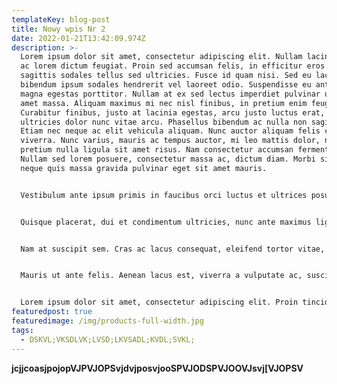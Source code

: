 ```yaml
---
templateKey: blog-post
title: Nowy wpis Nr 2
date: 2022-01-21T13:42:09.974Z
description: >-
  Lorem ipsum dolor sit amet, consectetur adipiscing elit. Nullam lacinia orci
  ac lorem dictum feugiat. Proin sed accumsan felis, in efficitur eros. Mauris
  sagittis sodales tellus sed ultricies. Fusce id quam nisi. Sed eu lacus
  bibendum ipsum sodales hendrerit vel laoreet odio. Suspendisse eu ante eu
  magna egestas porttitor. Nullam at ex sed lectus imperdiet pulvinar ut sit
  amet massa. Aliquam maximus mi nec nisl finibus, in pretium enim feugiat.
  Curabitur finibus, justo at lacinia egestas, arcu justo luctus erat, in
  ultricies dolor nunc vitae arcu. Phasellus bibendum ac nulla non sagittis.
  Etiam nec neque ac elit vehicula aliquam. Nunc auctor aliquam felis cursus
  viverra. Nunc varius, mauris ac tempus auctor, mi leo mattis dolor, nec
  pretium nulla ligula sit amet risus. Nam consectetur accumsan fermentum.
  Nullam sed lorem posuere, consectetur massa ac, dictum diam. Morbi sit amet
  neque quis massa gravida pulvinar eget sit amet mauris.


  Vestibulum ante ipsum primis in faucibus orci luctus et ultrices posuere cubilia curae; Nam lobortis pretium sollicitudin. Nunc ante magna, posuere eu enim ut, molestie pulvinar sapien. Sed sit amet felis mauris. Suspendisse vitae est at felis pretium iaculis facilisis id ipsum. Nulla risus justo, euismod a maximus quis, vehicula et massa. Pellentesque quis est euismod, tincidunt ligula vitae, viverra sem. Pellentesque habitant morbi tristique senectus et netus et malesuada fames ac turpis egestas. Nullam dapibus mi interdum, varius lectus vel, finibus magna.


  Quisque placerat, dui et condimentum ultricies, nunc ante maximus ligula, a commodo turpis augue molestie mi. Etiam sem dui, aliquam sed placerat eu, mattis id nunc. Mauris id consectetur purus. Donec fringilla nec ipsum quis porta. Praesent convallis feugiat massa, a consectetur massa bibendum ut. Phasellus vitae eros cursus, tincidunt sem et, consequat velit. Praesent elit orci, sollicitudin sed odio hendrerit, ullamcorper euismod massa. Morbi magna felis, fringilla eget lorem eget, semper aliquam quam.


  Nam at suscipit sem. Cras ac lacus consequat, eleifend tortor vitae, commodo lacus. Aenean vel congue ex, a porta sem. Maecenas viverra neque metus, et suscipit urna pretium nec. Vivamus tempor lacus dui, nec faucibus libero rutrum eget. Etiam id ultrices orci. Donec molestie eget tellus eu ornare. Donec a neque erat. Nam luctus porttitor convallis. Nullam eget eros nisl. Aliquam eget metus placerat, luctus purus vel, bibendum quam. Nam turpis massa, pellentesque ac finibus efficitur, sagittis sit amet odio. Morbi eu nisl vitae libero aliquet viverra ac id sapien. Etiam fermentum quis sem vitae molestie. Fusce pellentesque magna a urna semper volutpat.


  Mauris ut ante felis. Aenean lacus est, viverra a vulputate ac, suscipit id libero. Orci varius natoque penatibus et magnis dis parturient montes, nascetur ridiculus mus. Nunc fermentum laoreet risus et sollicitudin. Pellentesque vel nunc quam. Nunc egestas non risus in convallis. Etiam et metus ornare, dapibus ipsum id, laoreet lorem.


  Lorem ipsum dolor sit amet, consectetur adipiscing elit. Proin tincidunt a erat ac ornare. Pellentesque eget hendrerit mi. Mauris bibendum orci a massa cursus congue. Nunc malesuada, mauris id accumsan tincidunt, felis elit maximus turpis, eu efficitur elit mauris vel risus. Sed.
featuredpost: true
featuredimage: /img/products-full-width.jpg
tags:
  - DSKVL;VKSDLVK;LVSD;LKVSADL;KVDL;SVKL;
---
```

**jcjjcoasjpojopVJPVJOPSvjdvjposvjooSPVJODSPVJOOVJsvj[VJOPSV**